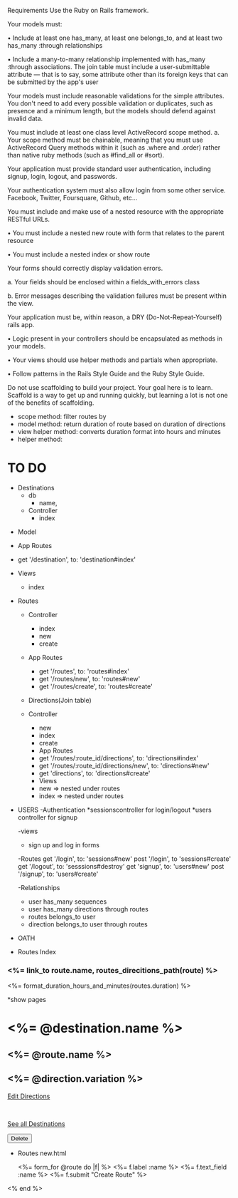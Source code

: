 Requirements
Use the Ruby on Rails framework.

Your models must:

• Include at least one has_many, at least one belongs_to, and at least two has_many :through relationships

• Include a many-to-many relationship implemented with has_many :through associations. The join table must include a user-submittable attribute — that is to say, some attribute other than its foreign keys that can be submitted by the app's user

Your models must include reasonable validations for the simple attributes. You don't need to add every possible validation or duplicates, such as presence and a minimum length, but the models should defend against invalid data.

You must include at least one class level ActiveRecord scope method. a. Your scope method must be chainable, meaning that you must use ActiveRecord Query methods within it (such as .where and .order) rather than native ruby methods (such as #find_all or #sort).

Your application must provide standard user authentication, including signup, login, logout, and passwords.

Your authentication system must also allow login from some other service. Facebook, Twitter, Foursquare, Github, etc...

You must include and make use of a nested resource with the appropriate RESTful URLs.

• You must include a nested new route with form that relates to the parent resource

• You must include a nested index or show route

Your forms should correctly display validation errors.

a. Your fields should be enclosed within a fields_with_errors class

b. Error messages describing the validation failures must be present within the view.

Your application must be, within reason, a DRY (Do-Not-Repeat-Yourself) rails app.

• Logic present in your controllers should be encapsulated as methods in your models.

• Your views should use helper methods and partials when appropriate.

• Follow patterns in the Rails Style Guide and the Ruby Style Guide.

Do not use scaffolding to build your project. Your goal here is to learn. Scaffold is a way to get up and running quickly, but learning a lot is not one of the benefits of scaffolding.




* scope method: filter routes by  
* model method: return duration of route based on duration of directions 
* view helper method: converts duration format into hours and minutes 
* helper method: 



# TO DO 
* Destinations 
  - db 
    - name, 
  - Controller 
    - index 
 - Model 

 - App Routes 
  - get '/destination', to: 'destination#index'

* Views 
  - index    

* Routes 
  - Controller 
    - index 
    - new 
    - create
  - App Routes  
    - get '/routes', to: 'routes#index'
    - get '/routes/new', to: 'routes#new'
    - get '/routes/create', to: 'routes#create'
    
  - Directions(Join table) 
   
   - Controller 
     * new 
     * index 
     * create

     - App Routes 
      * get '/routes/:route_id/directions', to: 'directions#index'
      * get '/routes/:route_id/directions/new', to: 'directions#new'
      * get 'directions', to: 'directions#create'

     - Views 
      * new => nested under routes 
      * index => nested under routes 

* USERS
  -Authentication
  *sessionscontroller for login/logout
  *users controller for signup 

  -views 
  * sign up and log in forms 

  -Routes 
   get '/login', to: 'sessions#new'
   post '/login', to 'sessions#create'
   get '/logout', to: 'sesssions#destroy' 
   get 'signup', to: 'users#new'
   post '/signup', to: 'users#create'

  -Relationships
  * user has_many sequences
  * user has_many directions through routes
  * routes belongs_to user
  * direction belongs_to user through routes  

* OATH



* Routes Index 
 <h3><%= link_to route.name, routes_direcitions_path(route) %></h3>
 <%= format_duration_hours_and_minutes(routes.duration) %>


*show pages
 <h1><%= @destination.name %> </h1>
<h2><%= @route.name %> </h2>
<h2><%= @direction.variation %> </h2>

<a href="/direction/<%=@directions.id%>/edit">Edit Directions</a>
 
 <br>
 
<a href="/destinations">See all Destinations </a>


<form action="/destinations/<%=@desination.id%>/delete" method="post">
 <input id="hidden" type="hidden" name="_method" value="delete">
 <button>Delete</button>

 * Routes new.html

   <%= form_for @route do |f| %>
    <%= f.label :name %>
    <%= f.text_field :name %>
    <%= f.submit "Create Route" %>


<% end %>